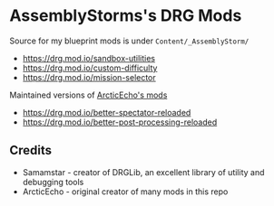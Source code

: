 # AssemblyStorms's DRG Mods

Source for my blueprint mods is under `Content/_AssemblyStorm/`

- https://drg.mod.io/sandbox-utilities
- https://drg.mod.io/custom-difficulty
- https://drg.mod.io/mission-selector

Maintained versions of [ArcticEcho's mods](https://github.com/ArcticEcho/My-DRG-Mods)
- https://drg.mod.io/better-spectator-reloaded
- https://drg.mod.io/better-post-processing-reloaded

## Credits
- Samamstar - creator of DRGLib, an excellent library of utility and debugging tools
- ArcticEcho - original creator of many mods in this repo
